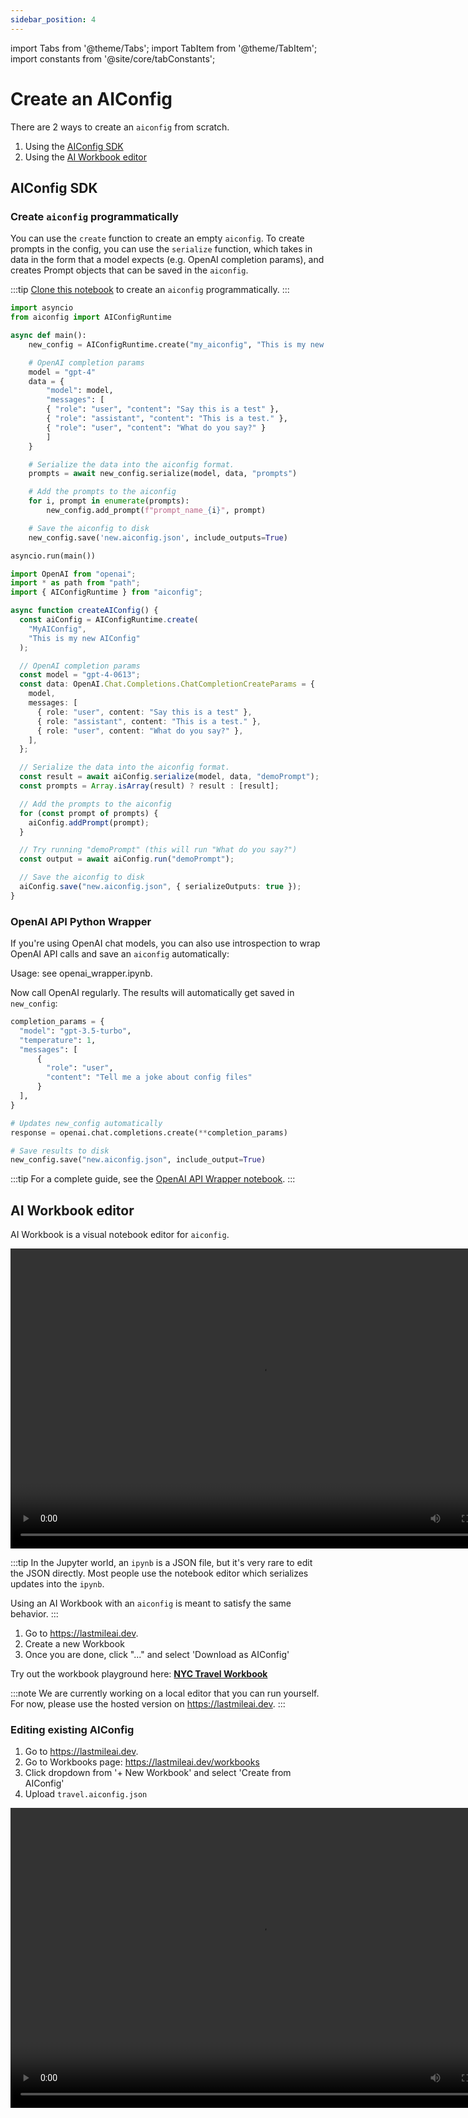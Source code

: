 ```yaml
---
sidebar_position: 4
---
```


import Tabs from '@theme/Tabs';
import TabItem from '@theme/TabItem';
import constants from '@site/core/tabConstants';

# Create an AIConfig

There are 2 ways to create an `aiconfig` from scratch.

1. Using the [AIConfig SDK](#aiconfig-sdk)
2. Using the [AI Workbook editor](#ai-workbook-editor)

## AIConfig SDK

<!-- [![colab](https://colab.research.google.com/assets/colab-badge.svg)](https://github.com/lastmile-ai/aiconfig/blob/main/cookbooks/Create-AIConfig-Programmatically/create_aiconfig_programmatically.ipynb) -->

### Create `aiconfig` programmatically

You can use the `create` function to create an empty `aiconfig`. To create prompts in the config, you can use the `serialize` function, which takes in data in the form that a model expects (e.g. OpenAI completion params), and creates Prompt objects that can be saved in the `aiconfig`.

<Tabs groupId="aiconfig-language" queryString defaultValue={constants.defaultAIConfigLanguage} values={constants.aiConfigLanguages}>
<TabItem value="python">

:::tip
[Clone this notebook](https://github.com/lastmile-ai/aiconfig/blob/main/cookbooks/Create-AIConfig-Programmatically/create_aiconfig_programmatically.ipynb) to create an `aiconfig` programmatically.
:::

```python title="app.py"
import asyncio
from aiconfig import AIConfigRuntime

async def main():
    new_config = AIConfigRuntime.create("my_aiconfig", "This is my new AIConfig")

    # OpenAI completion params
    model = "gpt-4"
    data = {
        "model": model,
        "messages": [
        { "role": "user", "content": "Say this is a test" },
        { "role": "assistant", "content": "This is a test." },
        { "role": "user", "content": "What do you say?" }
        ]
    }

    # Serialize the data into the aiconfig format.
    prompts = await new_config.serialize(model, data, "prompts")

    # Add the prompts to the aiconfig
    for i, prompt in enumerate(prompts):
        new_config.add_prompt(f"prompt_name_{i}", prompt)

    # Save the aiconfig to disk
    new_config.save('new.aiconfig.json', include_outputs=True)

asyncio.run(main())
```

</TabItem>
<TabItem value="node">

```typescript title="app.ts"
import OpenAI from "openai";
import * as path from "path";
import { AIConfigRuntime } from "aiconfig";

async function createAIConfig() {
  const aiConfig = AIConfigRuntime.create(
    "MyAIConfig",
    "This is my new AIConfig"
  );

  // OpenAI completion params
  const model = "gpt-4-0613";
  const data: OpenAI.Chat.Completions.ChatCompletionCreateParams = {
    model,
    messages: [
      { role: "user", content: "Say this is a test" },
      { role: "assistant", content: "This is a test." },
      { role: "user", content: "What do you say?" },
    ],
  };

  // Serialize the data into the aiconfig format.
  const result = await aiConfig.serialize(model, data, "demoPrompt");
  const prompts = Array.isArray(result) ? result : [result];

  // Add the prompts to the aiconfig
  for (const prompt of prompts) {
    aiConfig.addPrompt(prompt);
  }

  // Try running "demoPrompt" (this will run "What do you say?")
  const output = await aiConfig.run("demoPrompt");

  // Save the aiconfig to disk
  aiConfig.save("new.aiconfig.json", { serializeOutputs: true });
}
```

</TabItem>
</Tabs>

### OpenAI API Python Wrapper

If you're using OpenAI chat models, you can also use introspection to wrap OpenAI API calls and save an `aiconfig` automatically:

Usage: see openai_wrapper.ipynb.

Now call OpenAI regularly. The results will automatically get saved in `new_config`:

```python
completion_params = {
  "model": "gpt-3.5-turbo",
  "temperature": 1,
  "messages": [
      {
        "role": "user",
        "content": "Tell me a joke about config files"
      }
  ],
}

# Updates new_config automatically
response = openai.chat.completions.create(**completion_params)

# Save results to disk
new_config.save("new.aiconfig.json", include_output=True)
```

:::tip
For a complete guide, see the [OpenAI API Wrapper notebook](https://github.com/lastmile-ai/aiconfig/blob/main/cookbooks/OpenAI-ChatCompletion-AIConfigWrapper/openai_wrapper.ipynb).
:::

## AI Workbook editor

AI Workbook is a visual notebook editor for `aiconfig`.

<p align="center">
<video controls height="480" width="800">
    <source src="https://github.com/lastmile-ai/aiconfig/assets/81494782/d826b872-eab6-4245-91dc-96a509b4f5ec"/>
  </video>
</p>

:::tip
In the Jupyter world, an `ipynb` is a JSON file, but it's very rare to edit the JSON directly. Most people use the notebook editor which serializes updates into the `ipynb`.

Using an AI Workbook with an `aiconfig` is meant to satisfy the same behavior.
:::

1. Go to https://lastmileai.dev.
2. Create a new Workbook
3. Once you are done, click "..." and select 'Download as AIConfig'

Try out the workbook playground here: **[NYC Travel Workbook](https://lastmileai.dev/workbooks/clooqs3p200kkpe53u6n2rhr9)**

:::note
We are currently working on a local editor that you can run yourself. For now, please use the hosted version on https://lastmileai.dev.
:::

### Editing existing AIConfig

1. Go to https://lastmileai.dev.
2. Go to Workbooks page: https://lastmileai.dev/workbooks
3. Click dropdown from '+ New Workbook' and select 'Create from AIConfig'
4. Upload `travel.aiconfig.json`

<p align="center">
<video controls height="480" width="800">
    <source src="https://github.com/lastmile-ai/aiconfig/assets/81494782/5d901493-bbda-4f8e-93c7-dd9a91bf242e"/>
  </video>
</p>
